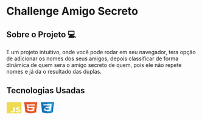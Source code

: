 # Challenge Amigo Secreto
## Sobre o Projeto :computer:
E um projeto intuitivo, onde você pode rodar em seu navegador, tera opção de adicionar os nomes dos seus amigos, depois classificar de forma dinâmica de quem sera o amigo secreto de quem, pois ele não repete nomes e já da o resultado das duplas.

## Tecnologias Usadas
<div style="flex-basis: 48%;">
    <img align="center" alt="Js" height="30" width="40" src="https://raw.githubusercontent.com/devicons/devicon/master/icons/javascript/javascript-plain.svg">
    <img align="center" alt="HTML" height="30" width="40" src="https://raw.githubusercontent.com/devicons/devicon/master/icons/html5/html5-original.svg">
    <img align="center" alt="CSS" height="30" width="40" src="https://raw.githubusercontent.com/devicons/devicon/master/icons/css3/css3-original.svg">
  </div>
 
